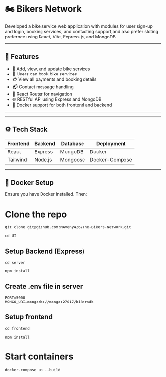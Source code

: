 # 🏍️ Bikers Network

Developed a bike service web application with modules for user sign-up and login, booking services, and contacting support,and also prefer sloting prefernce using React, Vite, Express.js, and MongoDB.

---

## 🚀 Features

- 🧾 Add, view, and update bike services
- 📅 Users can book bike services
- 💳 View all payments and booking details
- 📬 Contact message handling
- 🧭 React Router for navigation
- 🌐 RESTful API using Express and MongoDB
- 🐳 Docker support for both frontend and backend

---

---

## ⚙️ Tech Stack

| Frontend | Backend | Database | Deployment |
|----------|---------|----------|------------|
| React    | Express | MongoDB  | Docker     |
| Tailwind | Node.js | Mongoose | Docker-Compose |

---

## 🐳 Docker Setup

Ensure you have Docker installed. Then:

# Clone the repo

```
git clone git@github.com:MAVeny426/The-Bikers-Network.git
```

```
cd UI
```
## Setup Backend (Express)

```
cd server
```

```
npm install
```

## Create .env file in server

```
PORT=5000
MONGO_URI=mongodb://mongo:27017/bikersdb
```
## Setup frontend

```
cd frontend
```


```
npm install
```

# Start containers

```
docker-compose up --build
```

